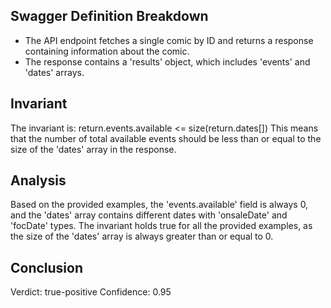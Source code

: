 ## Swagger Definition Breakdown
- The API endpoint fetches a single comic by ID and returns a response containing information about the comic.
- The response contains a 'results' object, which includes 'events' and 'dates' arrays.

## Invariant
The invariant is: return.events.available <= size(return.dates[])
This means that the number of total available events should be less than or equal to the size of the 'dates' array in the response.

## Analysis
Based on the provided examples, the 'events.available' field is always 0, and the 'dates' array contains different dates with 'onsaleDate' and 'focDate' types. The invariant holds true for all the provided examples, as the size of the 'dates' array is always greater than or equal to 0.

## Conclusion
Verdict: true-positive
Confidence: 0.95
